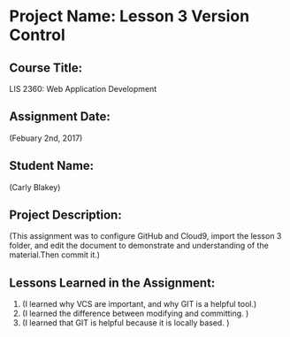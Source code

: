 # Project Name:  Lesson 3 Version Control

## Course Title:
LIS 2360:  Web Application Development

## Assignment Date:  
(Febuary 2nd, 2017)

## Student Name:  
(Carly Blakey)

## Project Description:
(This assignment was to configure GitHub and Cloud9, import the lesson 3 folder, and edit the document to demonstrate and understanding of the material.Then commit it.)

## Lessons Learned in the Assignment:
1. (I learned why VCS are important, and why GIT is a helpful tool.)
2. (I learned the difference between modifying and committing. )
3. (I learned that GIT is helpful because it is locally based. )
